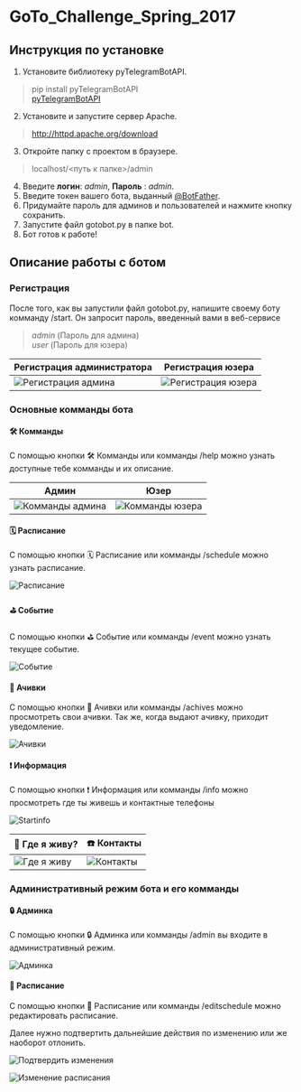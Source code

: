 # GoTo_Challenge_Spring_2017

## Инструкция по установке
1. Установите библиотеку pyTelegramBotAPI.
> pip install pyTelegramBotAPI<br>
>[pyTelegramBotAPI](https://github.com/eternnoir/pyTelegramBotAPI)
2. Установите и запустите сервер Apache.
> http://httpd.apache.org/download
3. Откройте папку с проектом в браузере.
> localhost/<путь к папке>/admin
4. Введите **логин**: *admin*, **Пароль** : *admin*.
5. Введите токен вашего бота, выданный [@BotFather](https://telegram.me/botfather).
6. Придумайте пароль для админов и пользователей и нажмите кнопку сохранить.
7. Запустите файл gotobot.py в папке bot.
8. Бот готов к работе!

## Описание работы с ботом

### Регистрация
После того, как вы запустили файл gotobot.py, напишите своему боту комманду /start. 
Он запросит пароль, введенный вами в веб-сервисе
> *admin* (Пароль для админа)<br>
> *user* (Пароль для юзера)

Регистрация администратора | Регистрация юзера
------------ | -------------
![Регистрация админа](/screenshots/registeradmin.PNG)|![Регистрация юзера](/screenshots/registeruser.PNG)

### Основные комманды бота
#### 🛠 Комманды
С помощью кнопки 🛠 Комманды или комманды /help можно узнать доступные тебе комманды и их описание.

Админ | Юзер
------------ | -------------
![Комманды админа](/screenshots/commandsadmin.png)|![Комманды юзера](/screenshots/commandsuser.png)

#### 🗓 Расписание
С помощью кнопки 🗓 Расписание или комманды /schedule можно узнать расписание.

![Расписание](/screenshots/schedule.png)

#### ⛳️ Событие
С помощью кнопки ⛳️ Событие или комманды /event можно узнать текущее событие.

![Событие](/screenshots/event.png)
#### 🏅 Ачивки
С помощью кнопки 🏅 Ачивки или комманды /achives можно просмотреть свои ачивки. Так же, когда выдают ачивку, приходит уведомление.

![Ачивки](/screenshots/achives.png)

#### ❗️ Информация
С помощью кнопки ❗️ Информация или комманды /info можно просмотреть где ты живешь и контактные телефоны

![Startinfo](/screenshots/infofirst.png)

🏡 Где я живу? | ☎️ Контакты
------------ | -------------
![Где я живу](/screenshots/infoadress.png)|![Контакты](/screenshots/infophones.png)

### Административный режим бота и его комманды
#### 🔒 Админка
С помощью кнопки 🔒 Админка или комманды /admin вы входите в административный режим.

![Админка](/screenshots/admin.png)

#### 📆 Расписание
С помощью кнопки 📆 Расписание или комманды /editschedule можно редактировать расписание.

Далее нужно подтвертить дальнейшие действия по изменению или же наоборот отлонить.

![Подтвердить изменения](/screenshots/confirmeditschedule.png)

![Изменение расписания](/screenshots/editschedule.png)
